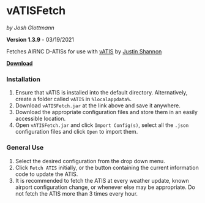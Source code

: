 # vATISFetch

_by Josh Glottmann_

**Version 1.3.9** - 03/19/2021

Fetches AIRNC D-ATISs for use with [vATIS](https://vatis.clowd.io/) by [Justin Shannon](https://github.com/JustinShannon)

__[Download](https://github.com/glott/vATISFetch/blob/master/vATISFetch.jar?raw=true)__

### Installation

1) Ensure that vATIS is installed into the default directory. Alternatively, create a folder called `vATIS` in `%localappdata%`. 
2) Download `vATISFetch.jar` at the link above and save it anywhere.
3) Download the appropriate configuration files and store them in an easily accessible location. 
4) Open `vATISFetch.jar` and click `Import Config(s)`, select all the `.json` configuration files and click `Open` to import them. 

### General Use

1) Select the desired configuration from the drop down menu.
2) Click `Fetch ATIS` initially, or the button containing the current information code to update the ATIS.
3) It is recommended to fetch the ATIS at every weather update, known airport configuration change, or whenever else may be appropriate. Do not fetch the ATIS more than 3 times every hour.